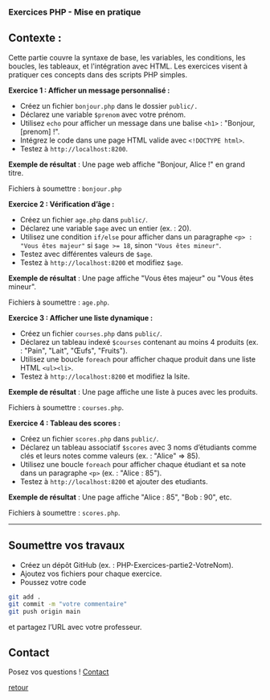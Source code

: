 ### Exercices PHP - Mise en pratique

## Contexte : 

Cette partie couvre la syntaxe de base, les variables, les conditions, les boucles, les tableaux, et l'intégration avec HTML. Les exercices visent à pratiquer ces concepts dans des scripts PHP simples.

**Exercice 1 : Afficher un message personnalisé :**
- Créez un fichier `bonjour.php` dans le dossier `public/.` 
- Déclarez une variable `$prenom` avec votre prénom. 
- Utilisez `echo` pour afficher un message dans une balise `<h1>` : "Bonjour, [prenom] !". 
- Intégrez le code dans une page HTML valide avec `<!DOCTYPE html>`.
- Testez à `http://localhost:8200`. 

**Exemple de résultat** : Une page web affiche "Bonjour, Alice !" en grand titre.

Fichiers à soumettre : `bonjour.php`

**Exercice 2 : Vérification d’âge :**
- Créez un fichier `age.php` dans `public/`. 
- Déclarez une variable `$age` avec un entier (ex. : 20). 
- Utilisez une condition `if/else` pour afficher dans un paragraphe `<p> : "Vous êtes majeur"` si `$age >= 18`, sinon `"Vous êtes mineur"`. 
- Testez avec différentes valeurs de `$age`.
- Testez à `http://localhost:8200` et modifiez `$age`. 

**Exemple de résultat** : Une page affiche "Vous êtes majeur" ou "Vous êtes mineur".

Fichiers à soumettre : `age.php`.

**Exercice 3 : Afficher une liste dynamique :**
- Créez un fichier `courses.php` dans `public/`.
- Déclarez un tableau indexé `$courses` contenant au moins 4 produits (ex. : "Pain", "Lait", "Œufs", "Fruits"). 
- Utilisez une boucle `foreach` pour afficher chaque produit dans une liste HTML `<ul><li>`.
- Testez à `http://localhost:8200` et modifiez la lsite. 

**Exemple de résultat** : Une page affiche une liste à puces avec les produits.

Fichiers à soumettre : `courses.php`.

**Exercice 4 : Tableau des scores :**
- Créez un fichier `scores.php` dans `public/`. 
- Déclarez un tableau associatif `$scores` avec 3 noms d’étudiants comme clés et leurs notes comme valeurs (ex. : "Alice" => 85). 
- Utilisez une boucle `foreach` pour afficher chaque étudiant et sa note dans un paragraphe `<p>` (ex. : "Alice : 85").
- Testez à `http://localhost:8200` et ajouter des etudiants. 

**Exemple de résultat** : Une page affiche "Alice : 85", "Bob : 90", etc.

Fichiers à soumettre : `scores.php`.

---

## Soumettre vos travaux

- Créez un dépôt GitHub (ex. : PHP-Exercices-partie2-VotreNom). 
- Ajoutez vos fichiers pour chaque exercice. 
- Poussez votre code 

```bash
git add .
git commit -m "votre commentaire"
git push origin main
```

et partagez l’URL avec votre professeur. 

## Contact

Posez vos questions ! [Contact](../../contact.md)


[retour](../../php.md)

